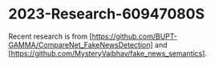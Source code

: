 # 2023-Research-60947080S

Recent research is from [https://github.com/BUPT-GAMMA/CompareNet_FakeNewsDetection] and [https://github.com/MysteryVaibhav/fake_news_semantics].
